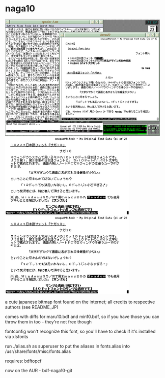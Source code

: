 naga10
======

![image](/misc/sample1.gif)
![image](/misc/sample2.gif)
![image](/misc/sample3.gif)

a cute japanese bitmap font found on the internet; all credits to respective authors (see README_JP)

comes with diffs for maru10.bdf and min10.bdf, so if you have those you can throw them in too - they're not free though

fontconfig won't recognize this font, so you'll have to check if it's installed via xlsfonts

run ./alias.sh as superuser to put the aliases in fonts.alias into /usr/share/fonts/misc/fonts.alias

requires: bdftopcf

now on the AUR - bdf-naga10-git
